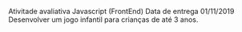 Ativitade avaliativa
    Javascript (FrontEnd)
    Data de entrega 01/11/2019
    Desenvolver um jogo infantil para crianças de até 3 anos.
    